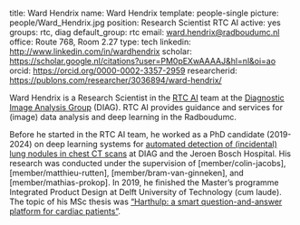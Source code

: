 title: Ward Hendrix
name: Ward Hendrix
template: people-single
picture: people/Ward_Hendrix.jpg
position: Research Scientist RTC AI
active: yes
groups: rtc, diag
default_group: rtc
email: ward.hendrix@radboudumc.nl
office: Route 768, Room 2.27
type: tech
linkedin: http://www.linkedin.com/in/wardhendrix
scholar: https://scholar.google.nl/citations?user=PM0pEXwAAAAJ&hl=nl&oi=ao
orcid: https://orcid.org/0000-0002-3357-2959
researcherid: https://publons.com/researcher/3036894/ward-hendrix/

Ward Hendrix is a Research Scientist in the [RTC AI](https://rtc.diagnijmegen.nl/) team at the [Diagnostic Image Analysis Group](http://www.diagnijmegen.nl/) (DIAG). RTC AI provides guidance and services for (image) data analysis and deep learning in the Radboudumc. 

Before he started in the RTC AI team, he worked as a PhD candidate (2019-2024) on deep learning systems for [automated detection of (incidental) lung nodules in chest CT scans](https://www.diagnijmegen.nl/projects/incidental-lung-nodules/) at DIAG and the Jeroen Bosch Hospital. His research was conducted under the supervision of [member/colin-jacobs], [member/matthieu-rutten], [member/bram-van-ginneken], and [member/mathias-prokop]. In 2019, he finished the Master’s programme Integrated Product Design at Delft University of Technology (cum laude). The topic of his MSc thesis was [“Harthulp: a smart question-and-answer platform for cardiac patients”](https://repository.tudelft.nl/islandora/object/uuid%3Aae5156e6-9314-4a0f-ac26-e3bd0abaf7f4?collection=education). 
